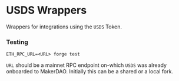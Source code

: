 # USDS Wrappers
Wrappers for integrations using the `USDS` Token.

### Testing
`ETH_RPC_URL=<URL> forge test`

`URL` should be a mainnet RPC endpoint on-which `USDS` was already onboarded to MakerDAO.
Initially this can be a shared or a local fork.
